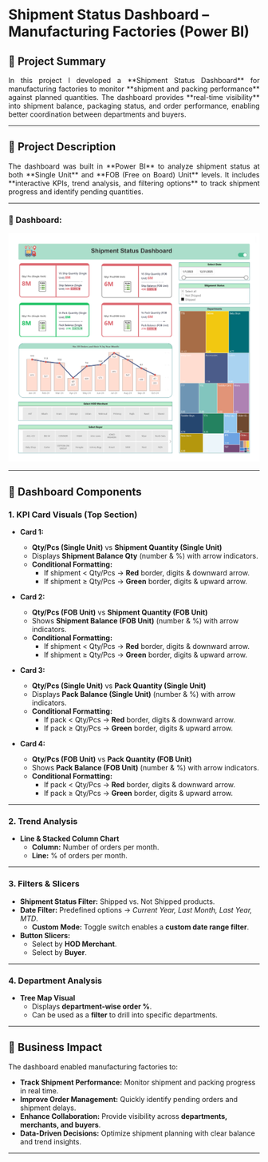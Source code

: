 # Shipment Status Dashboard – Manufacturing Factories (Power BI)

## 📌 Project Summary
<p align="justify">In this project I developed a **Shipment Status Dashboard** for manufacturing factories to monitor **shipment and packing performance** against planned quantities.  
The dashboard provides **real-time visibility** into shipment balance, packaging status, and order performance, enabling better coordination between departments and buyers.</p>

---

## 📖 Project Description

<p align="justify">The dashboard was built in **Power BI** to analyze shipment status at both **Single Unit** and **FOB (Free on Board) Unit** levels.  
It includes **interactive KPIs, trend analysis, and filtering options** to track shipment progress and identify pending quantities.</p>

---
### 🔹 Dashboard:

**![Project Image](images/1.jpg)**

---

## 🔹 Dashboard Components

### 1. KPI Card Visuals (Top Section)

- **Card 1:**  
  - **Qty/Pcs (Single Unit)** vs **Shipment Quantity (Single Unit)**  
  - Displays **Shipment Balance Qty** (number & %) with arrow indicators.  
  - **Conditional Formatting:**  
    - If shipment < Qty/Pcs → **Red** border, digits & downward arrow.  
    - If shipment ≥ Qty/Pcs → **Green** border, digits & upward arrow.  

- **Card 2:**  
  - **Qty/Pcs (FOB Unit)** vs **Shipment Quantity (FOB Unit)**  
  - Shows **Shipment Balance (FOB Unit)** (number & %) with arrow indicators.  
  - **Conditional Formatting:**  
    - If shipment < Qty/Pcs → **Red** border, digits & downward arrow.  
    - If shipment ≥ Qty/Pcs → **Green** border, digits & upward arrow.  

- **Card 3:**  
  - **Qty/Pcs (Single Unit)** vs **Pack Quantity (Single Unit)**  
  - Displays **Pack Balance (Single Unit)** (number & %) with arrow indicators.  
  - **Conditional Formatting:**  
    - If pack < Qty/Pcs → **Red** border, digits & downward arrow.  
    - If pack ≥ Qty/Pcs → **Green** border, digits & upward arrow.  

- **Card 4:**  
  - **Qty/Pcs (FOB Unit)** vs **Pack Quantity (FOB Unit)**  
  - Shows **Pack Balance (FOB Unit)** (number & %) with arrow indicators.  
  - **Conditional Formatting:**  
    - If pack < Qty/Pcs → **Red** border, digits & downward arrow.  
    - If pack ≥ Qty/Pcs → **Green** border, digits & upward arrow.  

---

### 2. Trend Analysis
- **Line & Stacked Column Chart**  
  - **Column:** Number of orders per month.  
  - **Line:** % of orders per month.  

---

### 3. Filters & Slicers
- **Shipment Status Filter:** Shipped vs. Not Shipped products.  
- **Date Filter:** Predefined options → *Current Year, Last Month, Last Year, MTD*.  
  - **Custom Mode:** Toggle switch enables a **custom date range filter**.  
- **Button Slicers:**  
  - Select by **HOD Merchant**.  
  - Select by **Buyer**.  

---

### 4. Department Analysis
- **Tree Map Visual**  
  - Displays **department-wise order %**.  
  - Can be used as a **filter** to drill into specific departments.  

---

## 🔹 Business Impact
The dashboard enabled manufacturing factories to:
- **Track Shipment Performance:** Monitor shipment and packing progress in real time.  
- **Improve Order Management:** Quickly identify pending orders and shipment delays.  
- **Enhance Collaboration:** Provide visibility across **departments, merchants, and buyers**.  
- **Data-Driven Decisions:** Optimize shipment planning with clear balance and trend insights.  

---

